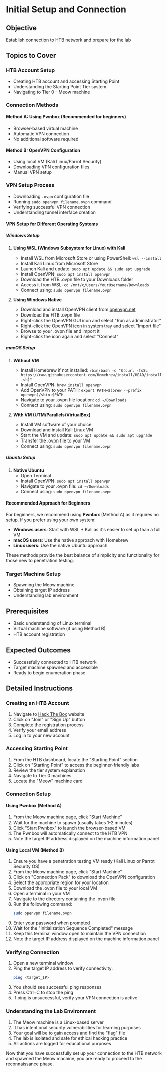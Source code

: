 # Initial Setup and Connection

## Objective
Establish connection to HTB network and prepare for the lab

## Topics to Cover

### HTB Account Setup
- Creating HTB account and accessing Starting Point
- Understanding the Starting Point Tier system
- Navigating to Tier 0 - Meow machine

### Connection Methods

#### Method A: Using Pwnbox (Recommended for beginners)
- Browser-based virtual machine
- Automatic VPN connection
- No additional software required

#### Method B: OpenVPN Configuration
- Using local VM (Kali Linux/Parrot Security)
- Downloading VPN configuration files
- Manual VPN setup

### VPN Setup Process
- Downloading `.ovpn` configuration file
- Running `sudo openvpn filename.ovpn` command
- Verifying successful VPN connection
- Understanding tunnel interface creation

#### VPN Setup for Different Operating Systems

##### Windows Setup
1. **Using WSL (Windows Subsystem for Linux) with Kali**
   - Install WSL from Microsoft Store or using PowerShell: `wsl --install`
   - Install Kali Linux from Microsoft Store
   - Launch Kali and update: `sudo apt update && sudo apt upgrade`
   - Install OpenVPN: `sudo apt install openvpn`
   - Download the HTB .ovpn file to your Downloads folder
   - Access it from WSL: `cd /mnt/c/Users/YourUsername/Downloads`
   - Connect using: `sudo openvpn filename.ovpn`

2. **Using Windows Native**
   - Download and install OpenVPN client from [openvpn.net](https://openvpn.net/community-downloads/)
   - Download the HTB .ovpn file
   - Right-click the OpenVPN GUI icon and select "Run as administrator"
   - Right-click the OpenVPN icon in system tray and select "Import file"
   - Browse to your .ovpn file and import it
   - Right-click the icon again and select "Connect"

##### macOS Setup
1. **Without VM**
   - Install Homebrew if not installed: `/bin/bash -c "$(curl -fsSL https://raw.githubusercontent.com/Homebrew/install/HEAD/install.sh)"`
   - Install OpenVPN: `brew install openvpn`
   - Add OpenVPN to your PATH: `export PATH=$(brew --prefix openvpn)/sbin:$PATH`
   - Navigate to your .ovpn file location: `cd ~/Downloads`
   - Connect using: `sudo openvpn filename.ovpn`

2. **With VM (UTM/Parallels/VirtualBox)**
   - Install VM software of your choice
   - Download and install Kali Linux VM
   - Start the VM and update: `sudo apt update && sudo apt upgrade`
   - Transfer the .ovpn file to your VM
   - Connect using: `sudo openvpn filename.ovpn`

##### Ubuntu Setup
1. **Native Ubuntu**
   - Open Terminal
   - Install OpenVPN: `sudo apt install openvpn`
   - Navigate to your .ovpn file: `cd ~/Downloads`
   - Connect using: `sudo openvpn filename.ovpn`

#### Recommended Approach for Beginners

For beginners, we recommend using **Pwnbox** (Method A) as it requires no setup. If you prefer using your own system:

- **Windows users**: Start with WSL + Kali as it's easier to set up than a full VM
- **macOS users**: Use the native approach with Homebrew
- **Linux users**: Use the native Ubuntu approach

These methods provide the best balance of simplicity and functionality for those new to penetration testing.

### Target Machine Setup
- Spawning the Meow machine
- Obtaining target IP address
- Understanding lab environment

## Prerequisites
- Basic understanding of Linux terminal
- Virtual machine software (if using Method B)
- HTB account registration

## Expected Outcomes
- Successfully connected to HTB network
- Target machine spawned and accessible
- Ready to begin enumeration phase

## Detailed Instructions

### Creating an HTB Account
1. Navigate to [Hack The Box](https://www.hackthebox.com/) website
2. Click on "Join" or "Sign Up" button
3. Complete the registration process
4. Verify your email address
5. Log in to your new account

### Accessing Starting Point
1. From the HTB dashboard, locate the "Starting Point" section
2. Click on "Starting Point" to access the beginner-friendly labs
3. Review the tier system explanation
4. Navigate to Tier 0 machines
5. Locate the "Meow" machine card

### Connection Setup

#### Using Pwnbox (Method A)
1. From the Meow machine page, click "Start Machine"
2. Wait for the machine to spawn (usually takes 1-2 minutes)
3. Click "Start Pwnbox" to launch the browser-based VM
4. The Pwnbox will automatically connect to the HTB VPN
5. Note the target IP address displayed on the machine information panel

#### Using Local VM (Method B)
1. Ensure you have a penetration testing VM ready (Kali Linux or Parrot Security OS)
2. From the Meow machine page, click "Start Machine"
3. Click on "Connection Pack" to download the OpenVPN configuration
4. Select the appropriate region for your location
5. Download the .ovpn file to your local VM
6. Open a terminal in your VM
7. Navigate to the directory containing the .ovpn file
8. Run the following command:
   ```bash
   sudo openvpn filename.ovpn
   ```
9. Enter your password when prompted
10. Wait for the "Initialization Sequence Completed" message
11. Keep this terminal window open to maintain the VPN connection
12. Note the target IP address displayed on the machine information panel

### Verifying Connection
1. Open a new terminal window
2. Ping the target IP address to verify connectivity:
   ```bash
   ping <target_IP>
   ```
3. You should see successful ping responses
4. Press Ctrl+C to stop the ping
5. If ping is unsuccessful, verify your VPN connection is active

### Understanding the Lab Environment
1. The Meow machine is a Linux-based server
2. It has intentional security vulnerabilities for learning purposes
3. Your goal will be to gain access and find the "flag" file
4. The lab is isolated and safe for ethical hacking practice
5. All actions are logged for educational purposes

Now that you have successfully set up your connection to the HTB network and spawned the Meow machine, you are ready to proceed to the reconnaissance phase.
